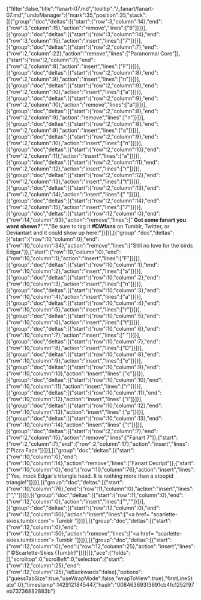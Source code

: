 {"filter":false,"title":"fanart-07.md","tooltip":"/_fanart/fanart-07.md","undoManager":{"mark":35,"position":35,"stack":[[{"group":"doc","deltas":[{"start":{"row":3,"column":14},"end":{"row":3,"column":15},"action":"remove","lines":["6"]}]}],[{"group":"doc","deltas":[{"start":{"row":3,"column":14},"end":{"row":3,"column":15},"action":"insert","lines":["7"]}]}],[{"group":"doc","deltas":[{"start":{"row":2,"column":7},"end":{"row":2,"column":22},"action":"remove","lines":["Paranormal Core"]},{"start":{"row":2,"column":7},"end":{"row":2,"column":8},"action":"insert","lines":["F"]}]}],[{"group":"doc","deltas":[{"start":{"row":2,"column":8},"end":{"row":2,"column":9},"action":"insert","lines":["n"]}]}],[{"group":"doc","deltas":[{"start":{"row":2,"column":9},"end":{"row":2,"column":10},"action":"insert","lines":["a"]}]}],[{"group":"doc","deltas":[{"start":{"row":2,"column":9},"end":{"row":2,"column":10},"action":"remove","lines":["a"]}]}],[{"group":"doc","deltas":[{"start":{"row":2,"column":8},"end":{"row":2,"column":9},"action":"remove","lines":["n"]}]}],[{"group":"doc","deltas":[{"start":{"row":2,"column":8},"end":{"row":2,"column":9},"action":"insert","lines":["a"]}]}],[{"group":"doc","deltas":[{"start":{"row":2,"column":9},"end":{"row":2,"column":10},"action":"insert","lines":["n"]}]}],[{"group":"doc","deltas":[{"start":{"row":2,"column":10},"end":{"row":2,"column":11},"action":"insert","lines":["a"]}]}],[{"group":"doc","deltas":[{"start":{"row":2,"column":11},"end":{"row":2,"column":12},"action":"insert","lines":["r"]}]}],[{"group":"doc","deltas":[{"start":{"row":2,"column":12},"end":{"row":2,"column":13},"action":"insert","lines":["t"]}]}],[{"group":"doc","deltas":[{"start":{"row":2,"column":13},"end":{"row":2,"column":14},"action":"insert","lines":[" "]}]}],[{"group":"doc","deltas":[{"start":{"row":2,"column":14},"end":{"row":2,"column":15},"action":"insert","lines":["7"]}]}],[{"group":"doc","deltas":[{"start":{"row":12,"column":0},"end":{"row":14,"column":93},"action":"remove","lines":["<b> Got some fanart you want shown?</b>","","Be sure to tag it <b>#DWfans</b> on Tumblr, Twitter, or Deviantart and it could show up here!"]}]}],[{"group":"doc","deltas":[{"start":{"row":10,"column":0},"end":{"row":10,"column":34},"action":"remove","lines":["Still no love for the birds Edgar."]},{"start":{"row":10,"column":0},"end":{"row":10,"column":1},"action":"insert","lines":["F"]}]}],[{"group":"doc","deltas":[{"start":{"row":10,"column":1},"end":{"row":10,"column":2},"action":"insert","lines":["a"]}]}],[{"group":"doc","deltas":[{"start":{"row":10,"column":2},"end":{"row":10,"column":3},"action":"insert","lines":["n"]}]}],[{"group":"doc","deltas":[{"start":{"row":10,"column":3},"end":{"row":10,"column":4},"action":"insert","lines":["a"]}]}],[{"group":"doc","deltas":[{"start":{"row":10,"column":4},"end":{"row":10,"column":5},"action":"insert","lines":["r"]}]}],[{"group":"doc","deltas":[{"start":{"row":10,"column":5},"end":{"row":10,"column":6},"action":"insert","lines":["t"]}]}],[{"group":"doc","deltas":[{"start":{"row":10,"column":6},"end":{"row":10,"column":7},"action":"insert","lines":[" "]}]}],[{"group":"doc","deltas":[{"start":{"row":10,"column":7},"end":{"row":10,"column":8},"action":"insert","lines":["D"]}]}],[{"group":"doc","deltas":[{"start":{"row":10,"column":8},"end":{"row":10,"column":9},"action":"insert","lines":["e"]}]}],[{"group":"doc","deltas":[{"start":{"row":10,"column":9},"end":{"row":10,"column":10},"action":"insert","lines":["c"]}]}],[{"group":"doc","deltas":[{"start":{"row":10,"column":10},"end":{"row":10,"column":11},"action":"insert","lines":["r"]}]}],[{"group":"doc","deltas":[{"start":{"row":10,"column":11},"end":{"row":10,"column":12},"action":"insert","lines":["i"]}]}],[{"group":"doc","deltas":[{"start":{"row":10,"column":12},"end":{"row":10,"column":13},"action":"insert","lines":["p"]}]}],[{"group":"doc","deltas":[{"start":{"row":10,"column":13},"end":{"row":10,"column":14},"action":"insert","lines":["t"]}]}],[{"group":"doc","deltas":[{"start":{"row":2,"column":7},"end":{"row":2,"column":15},"action":"remove","lines":["Fanart 7"]},{"start":{"row":2,"column":7},"end":{"row":2,"column":17},"action":"insert","lines":["Pizza Face"]}]}],[{"group":"doc","deltas":[{"start":{"row":10,"column":0},"end":{"row":10,"column":14},"action":"remove","lines":["Fanart Decript"]},{"start":{"row":10,"column":0},"end":{"row":10,"column":76},"action":"insert","lines":["Yes, mock Edgar's triangle head. It is nothing more than a stoopid triangle!"]}]}],[{"group":"doc","deltas":[{"start":{"row":10,"column":76},"end":{"row":11,"column":0},"action":"insert","lines":["",""]}]}],[{"group":"doc","deltas":[{"start":{"row":11,"column":0},"end":{"row":12,"column":0},"action":"insert","lines":["",""]}]}],[{"group":"doc","deltas":[{"start":{"row":12,"column":0},"end":{"row":12,"column":50},"action":"insert","lines":["<a href= \"scarlette-skies.tumblr.com\"> Tumblr </a>"]}]}],[{"group":"doc","deltas":[{"start":{"row":12,"column":0},"end":{"row":12,"column":50},"action":"remove","lines":["<a href= \"scarlette-skies.tumblr.com\"> Tumblr </a>"]}]}],[{"group":"doc","deltas":[{"start":{"row":12,"column":0},"end":{"row":12,"column":25},"action":"insert","lines":["©Scarlette-Skies (Tumblr)"]}]}]]},"ace":{"folds":[],"scrolltop":0,"scrollleft":0,"selection":{"start":{"row":12,"column":25},"end":{"row":12,"column":25},"isBackwards":false},"options":{"guessTabSize":true,"useWrapMode":false,"wrapToView":true},"firstLineState":0},"timestamp":1429121845447,"hash":"008463693f3691cb4fc1252f97eb73736882883b"}